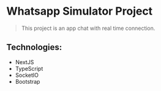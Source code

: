 # Whatsapp Simulator Project

> This project is an app chat with real time connection.

## Technologies:

- NextJS
- TypeScript
- SocketIO
- Bootstrap
